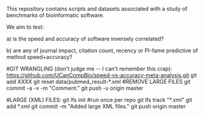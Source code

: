
This repository contains scripts and datasets associated with a study of benchmarks of bioinformatic software. 

We aim to test:

a) is the speed and accuracy of software inversely correlated?

b) are any of journal impact, citation count, recency or PI-fame predictive of method speed+accuracy?







#GIT WRANGLING (don't judge me -- I can't remember this crap):
https://github.com/UCanCompBio/speed-vs-accuracy-meta-analysis.git
git add XXXX
git reset data/pubmed_result-*.xml #REMOVE LARGE FILES
git commit -a -v -m "Comment."
git push -u origin master


#LARGE (XML) FILES:
git lfs init #run once per repo
git lfs track "*.xml"
git add *.xml
git commit -m "Added large XML files."
git push origin master

